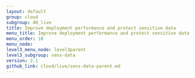 ```yaml
---
layout: default
group: cloud
subgroup: 40_live
title: Improve deployment performance and protect sensitive data
menu_title: Improve deployment performance and protect sensitive data
menu_order: 10
menu_node: 
level3_menu_node: level3parent
level3_subgroup: sens-data
version: 2.1
github_link: cloud/live/sens-data-parent.md
---
```


